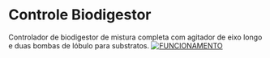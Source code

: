 # Controle Biodigestor

Controlador de biodigestor de mistura completa com agitador de eixo longo e duas bombas de lóbulo para substratos.
[![FUNCIONAMENTO](https://img.youtube.com/vi/-A1OjmpIgXM/0.jpg)](https://www.youtube.com/watch?v=-A1OjmpIgXM)